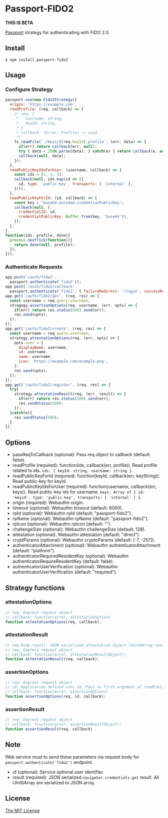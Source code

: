 # Passport-FIDO2

**THIS IS BETA**

[Passport](http://passportjs.org/) strategy for authenticating with FIDO 2.0.

## Install

```
$ npm install passport-fido2
```

## Usage

### Configure Strategy

```js
passport.use(new Fido2Strategy({
  origin: 'https://example.com',
  readProfile: (req, callback) => {
    /* req: {
     *   username: string,
     *   keyId: string,
     * }
     * callback: (Error, Profile) -> void
     */
    fs.readFile(`./keys/${req.keyId}.profile`, (err, data) => {
      if(err) return callback(err, null);
      try { data = JSON.parse(data); } catch(e) { return callback(e, null); }
      callback(null, data);
    });
  },
  readPublicKeyIdsForUser: (username, callback) => {
    const ids = [1, 2, 3];
    callback(null, ids.map(id => ({
      id, type: 'public-key', transports: [ 'internal' ],
    })));
  },
  readPublicKeyForId: (id, callback) => {
    const key = 'base64-encoded-credentialPublicKey';
    callback(null, {
      credentialID: id,
      credentialPublicKey: Buffer.from(key, 'base64')),
    });
  },
},
function(ids, profile, done){
  process.nextTick(function(){
    return done(null, profile);
  });
}));
```

### Authenticate Requests

```js
app.post('/auth/fido2',
  passport.authenticate('fido2'));
app.post('/auth/fido2/callback',
  passport.authenticate('fido2', { failureRedirect: '/login', successRedirect: '/' }));
app.get('/auth/fido2/get', (req, res) => {
  const username = req.query.username;
  stragegy.assertionOptions(req, username, (err, opts) => {
    if(err) return res.status(500).send(err);
    res.send(opts);
  });
});
app.get('/auth/fido2/create', (req, res) => {
  const username = req.query.username; 
  strategy.attestationOptions(req, (err, opts) => {
    opts.user = {
      displayName: username,
      id: username,
      name: username,
      icon: 'https://example.com/example.png',
    };
    res.send(opts);
  });
});
app.get('/auth/fido2/register', (req, res) => {
  try{
    strategy.attestationResult(req, (err, result) => {
      if(err) return res.status(500).send(err);
      res.sendStatus(200);
    });
  }catch(e){
    res.sendStatus(500);
  }
});

```

## Options

- passReqToCallback (optional): Pass req object to callback (default: false).
- readProfile (required): function(ids, callback(err, profile)). Read profile related to ids. `ids: { keyId: string, username: string }`.
- readPublicKeyForId (required): function(keyId, callback(err, keyString)). Read public-key for keyId.
- readPublicKeyIdsForUser (required): function(username, callback(err, keys)). Read public-key ids for username. `keys: Array of { id: 'keyid', type: 'public-key', transports: [ 'internal' ] }`.
- origin (required): Webauthn origin.
- timeout (optional): Webauthn timeout (default: 6000).
- rpId (optional): Webauthn rpId (default: "passport-fido2").
- rpName (optional): Webauthn rpName (default: "passport-fido2").
- rpIcon (optional): Webauthn rpIcon (default: "").
- challengeSize (optional): Webauthn challengeSize (default: 128).
- attestation (optional): Webauthn attestation (default: "direct").
- cryptParams (optional): Webauthn cryptoParams (default: [-7, -257]).
- authenticatorAttachment (optional): Webauthn authenticatorAttachment (default: "platform").
- authenticatorRequiredResidentKey (optional): Webauthn authenticatorRequireResidentKey (default: false).
- authenticatorUserVerification (optional): Webauthn authenticatorUserVerification (default: "required").

## Strategy functions

### attestationOptions

```js
// req: Express request object
// callback: function(error, attestationOption)
function attestationOptions(req, callback);

```

### attestationResult

```js
// req.body.result: JSON serialized attestation object (Uint8Array convert to JSON array).
// req: Express request object
// callback: function(error, attestationResultObject);
function attestationResult(req, callback);
```

### assertionOptions

```js
// req: Express request object
// id: Application defined user id. Pass to first argument of readPublicKeyForUser.
// callback: function(error, assertionOptions)
function assertionOptions(req, id, callback);
```

### assertionResult

```js
// req: Express request object
// callback: function(error, assertionResultObject);
function assertionResult(req, callback)
```

## Note

Web service must to send these parameters via request body for `passport.authenticate('fido2')` endpoint.

- id (optional): Service optional user identifier.
- result (required): JSON serialized `navigator.credentials.get` result. All UInt8Array are serialized to JSON array.

## License

[The MIT License](http://opensource.org/licenses/MIT)
